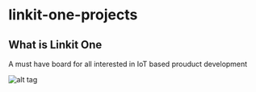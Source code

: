 # linkit-one-projects


## What is Linkit One 

A must have board for all interested in IoT based prouduct development
 
 

 ![alt tag](https://cloud.githubusercontent.com/assets/17951883/24439564/a72657ee-146c-11e7-8d2c-ae5558ea216b.jpg)
  
  
